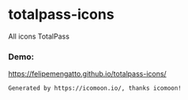 # totalpass-icons
All icons TotalPass

### Demo:
https://felipemengatto.github.io/totalpass-icons/

```
Generated by https://icomoon.io/, thanks icomoon!
```

